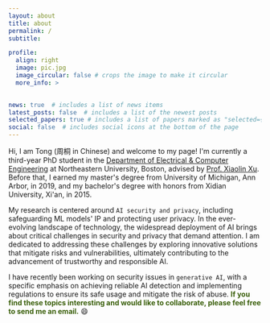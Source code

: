 ```yaml
---
layout: about
title: about
permalink: /
subtitle: 

profile:
  align: right
  image: pic.jpg
  image_circular: false # crops the image to make it circular
  more_info: >
   

news: true  # includes a list of news items
latest_posts: false  # includes a list of the newest posts
selected_papers: true # includes a list of papers marked as "selected={true}"
social: false  # includes social icons at the bottom of the page
---
```


Hi, I am Tong (周桐 in Chinese) and welcome to my page! I'm currently a third-year PhD student in the [Department of Electrical & Computer Engineering](https://ece.northeastern.edu/coe-research/research-areas/) at Northeastern University, Boston, advised by [Prof. Xiaolin Xu](https://www.xiaolinxu.com/). Before that, I earned my master's degree from University of Michigan, Ann Arbor, in 2019, and my bachelor's degree with honors from Xidian University, Xi'an, in 2015. 

My research is centered around `AI security and privacy`, including safeguarding ML models' IP and protecting user privacy. In the ever-evolving landscape of technology, the widespread deployment of AI brings about critical challenges in security and privacy that demand attention. I am dedicated to addressing these challenges by exploring innovative solutions that mitigate risks and vulnerabilities, ultimately contributing to the advancement of trustworthy and responsible AI. 


I have recently been working on security issues in `generative AI`, with a specific emphasis on achieving reliable AI detection and implementing regulations to ensure its safe usage and mitigate the risk of abuse. **<span style="color: #3a5f0b;">If you find these topics interesting and would like to collaborate, please feel free to send me an email.</span>** :smile: